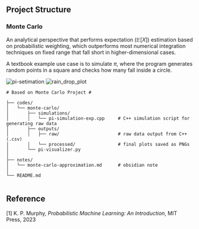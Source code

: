 ## Project Structure
### Monte Carlo
An analytical perspective that performs expectation ($\mathbb{E}[X]$) estimation based on probabilistic weighting, which outperforms most numerical integration techniques on fixed range that fall short in higher-dimensional cases.

A textbook example use case is to simulate $\pi$, where the program generates random points in a square and checks how many fall inside a circle.


![pi-setimation](https://github.com/Henry8r8w/probabilitics-machine-learning/blob/main/codes/monte%20carlo/outputs/processed/pi_estimate_convergence.png)
![rain_drop_plot](https://github.com/Henry8r8w/probabilitics-machine-learning/blob/main/codes/monte%20carlo/outputs/processed/rain_drop_plot.png)
```
# Based on Monte Carlo Project #

├── codes/
│   └── monte-carlo/
│       ├── simulations/
│       │   └── pi-simulation-exp.cpp     # C++ simulation script for generating raw data
│       ├── outputs/
│       │   ├── raw/                      # raw data output from C++ (.csv)
│       │   └── processed/                # final plots saved as PNGs
│       └── pi-visualizer.py            
│
├── notes/
│   └── monte-carlo-approximation.md      # obsidian note
│
└── README.md                            
 
```

## Reference
[1] K. P. Murphy, *Probabilistic Machine Learning: An Introduction*, MIT Press, 2023
